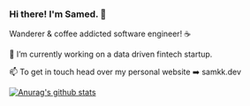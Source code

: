 ### Hi there! I'm Samed. 🌌
Wanderer & coffee addicted software engineer! ☕

🔭 I’m currently working on a data driven fintech startup.

📫 To get in touch head over my personal website ➡️ samkk.dev

[![Anurag's github stats](https://github-readme-stats.vercel.app/api/toplangs/?username=samoculus&theme=tokyonight)](https://github.com/anuraghazra/github-readme-stats)

<!--
**samoculus/samoculus** is a ✨ _special_ ✨ repository because its `README.md` (this file) appears on your GitHub profile.

Here are some ideas to get you started:

- 🔭 I’m currently working on ...
- 🌱 I’m currently learning ...
- 👯 I’m looking to collaborate on ...
- 🤔 I’m looking for help with ...
- 💬 Ask me about ...
- 📫 How to reach me: ...
- 😄 Pronouns: ...
- ⚡ Fun fact: ...
-->
